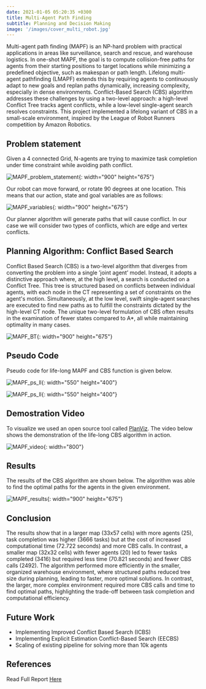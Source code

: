 ```yaml
---
date: 2021-01-05 05:20:35 +0300
title: Multi-Agent Path Finding
subtitle: Planning and Decision Making
image: '/images/cover_multi_robot.jpg'
---
```

Multi-agent path finding (MAPF) is an NP-hard problem with practical applications in areas like surveillance, search and rescue, and warehouse logistics. In one-shot MAPF, the goal is to compute collision-free paths for agents from their starting positions to target locations while minimizing a predefined objective, such as makespan or path length. Lifelong multi-agent pathfinding (LMAPF) extends this by requiring agents to continuously adapt to new goals and replan paths dynamically, increasing complexity, especially in dense environments. Conflict-Based Search (CBS) algorithm addresses these challenges by using a two-level approach: a high-level Conflict Tree tracks agent conflicts, while a low-level single-agent search resolves constraints. This project implemented a lifelong variant of CBS in a small-scale environment, inspired by the League of Robot Runners competition by Amazon Robotics.

## Problem statement

Given a 4 connected Grid, N-agents are trying to maximize task completion under time constraint while avoiding path conflict.

![MAPF_problem_statement](/images/MAPF_problem_statement.svg){: width="900" height="675"}

Our robot can move forward, or rotate 90 degrees at one location. This means that our action, state
and goal variables are as follows:

![MAPF_variables](/images/MAPF_variables.svg){: width="900" height="675"}

Our planner algorithm will generate paths that will cause conflict. In our case we will consider two types of conflicts, which are edge and vertex conflicts.

## Planning Algorithm: Conflict Based Search

Conflict Based Search (CBS) is a two-level algorithm that diverges from converting the problem into a single ’joint agent’ model. Instead, it adopts a distinctive approach where, at the high level, a search is conducted on a Conflict Tree. This tree is structured based on conflicts between individual agents, with each node in the CT representing a set of constraints on the agent's motion. Simultaneously, at the low level, swift single-agent searches are executed to find new paths as to fulfill the constraints dictated by the high-level CT node. The unique two-level formulation of CBS often results in the examination of fewer states compared to A*, all while maintaining optimality in many cases.

![MAPF_BT](/images/MAPF_binary_tree.svg){: width="900" height="675"}

## Pseudo Code

Pseudo code for life-long MAPF and CBS function is given below.

![MAPF_ps_ll](/images/MAPF_pseudo_lifelong.svg){: width="550" height="400"}

![MAPF_ps_ll](/images/MAPF_pseudo_CBS.svg){: width="550" height="400"}

## Demostration Video

To visualize we used an open source tool called [PlanViz](https://github.com/MAPF-Competition/PlanViz). The video below shows the demonstration of the life-long CBS algorithm in action.

![MAPF_video](/images/Planviz.gif){: width="800"}

## Results

The results of the CBS algorithm are shown below. The algorithm was able to find the optimal paths for the agents in the given environment.

![MAPF_results](/images/MAPF_results.svg){: width="900" height="675"}

## Conclusion

The results show that in a larger map (33x57 cells) with more agents (25), task completion was higher (3666 tasks) but at the cost of increased computational time (72.722 seconds) and more CBS calls. In contrast, a smaller map (32x32 cells) with fewer agents (20) led to fewer tasks completed (3416) but required less time (70.821 seconds) and fewer CBS calls (2492). The algorithm performed more efficiently in the smaller, organized warehouse environment, where structured paths reduced tree size during planning, leading to faster, more optimal solutions. In contrast, the larger, more complex environment required more CBS calls and time to find optimal paths, highlighting the trade-off between task completion and computational efficiency.

## Future Work

* Implementing Improved Conflict Based Search (ICBS)
* Implementing Explicit Estimation Conflict-Based Search (EECBS)
* Scaling of existing pipeline for solving more than 10k agents

## References

Read Full Report [Here](/files/planning_project_report.pdf)